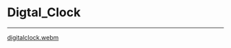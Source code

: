 # Digtal_Clock
______________________________________________________________________________________________________________________________

[digitalclock.webm](https://user-images.githubusercontent.com/109353834/216825861-d4c5c7d6-4129-4de6-bb8e-556cdf9ced46.webm)
